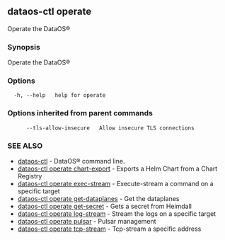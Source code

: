 ## dataos-ctl operate

Operate the DataOS®

### Synopsis

Operate the DataOS®

### Options

```
  -h, --help   help for operate
```

### Options inherited from parent commands

```
      --tls-allow-insecure   Allow insecure TLS connections
```

### SEE ALSO

* [dataos-ctl](dataos-ctl.md)	 - DataOS® command line.
* [dataos-ctl operate chart-export](dataos-ctl_operate_chart-export.md)	 - Exports a Helm Chart from a Chart Registry
* [dataos-ctl operate exec-stream](dataos-ctl_operate_exec-stream.md)	 - Execute-stream a command on a specific target
* [dataos-ctl operate get-dataplanes](dataos-ctl_operate_get-dataplanes.md)	 - Get the dataplanes
* [dataos-ctl operate get-secret](dataos-ctl_operate_get-secret.md)	 - Gets a secret from Heimdall
* [dataos-ctl operate log-stream](dataos-ctl_operate_log-stream.md)	 - Stream the logs on a specific target
* [dataos-ctl operate pulsar](dataos-ctl_operate_pulsar.md)	 - Pulsar management
* [dataos-ctl operate tcp-stream](dataos-ctl_operate_tcp-stream.md)	 - Tcp-stream a specific address

